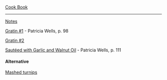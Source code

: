 [Cook Book](https://github.com/vmsmith/CookBook/blob/master/README.md)  

-----  

[Notes](https://github.com/vmsmith/CookBook/blob/master/notes.md)  

[Gratin #1](https://github.com/vmsmith/CookBook/blob/master/potatoes_gratin1.md) - Patricia Wells, p. 98    

[Gratin #2]() 

[Sautéed with Garlic and Walnut Oil]() - Patricia Wells, p. 111  

#### Alternative  

[Mashed turnips](https://github.com/vmsmith/CookBook/blob/master/veg_turnips_mashed.md)   
